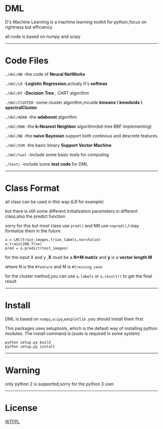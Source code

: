 DML
===

D's Machine Learning is a machine learning toolkit for python,focus on rightness but efficiency

all code is based on numpy and scipy

----------------------------------------------
Code Files
===

`./dml/NN` -the code of **Neural NetWorks**

`./dml/LR` -**Logistic Regression**,actualy It's **softmax**

`./dml/DT` -**Decision Tree** , CART algorithm

`./dml/ClUSTER` -some cluster algorithm,inculde **kmeans \ kmedoids \ spectralCluster**

`./dml/ADAB` -the **adaboost** algorithm

`./dml/KNN` -the **k-Nearest Neighbor** algorithm(kd-tree BBF implementing)

`./dml/NB`  -the **naive Bayesian** support both  continous and descrete features

`./dml/SVM` -the basic binary **Support Vector Machine**

`./dml/tool` -include some basic tools for computing

`./test/` -include some **test code** for DML

----------------------------------------------
Class Format
===
all class can be used in this way:(LR for example)

but there is still some different Initialization parameters in different class,also the predict function

sorry for this but most class use `pred()` and NN use `nnpred()`,I may formalize them in  the future

    a = LRC(train_images,trian_labels,nor=False)
	a.train(200,True)
	pred = a.predict(test_images)
	
for the input  X and y  ,**X** must be a **N\*M matrix** and 
**y** is a **vector length M**

where  N is  the  `#feature` and  M is `#training_case`


for the cluster method,you can use `a.labels` or `a.result()` to get the final result

----------------------------------------------
Install
===
DML is based on `numpy`,`scipy`,`matplotlib`   .you should install them first

This packages uses setuptools, which is the default way of installing python modules. The install command is:(sudo is required in some system)

	python setup.py build
	python setup.py install

----------------------------------------------
Warning
===
only python 2 is supported,sorry for the python 3 user.

----------------------------------------------
License
===
[WTFPL](http://www.wtfpl.net/)
